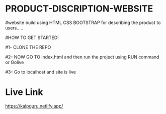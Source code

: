 # PRODUCT-DISCRIPTION-WEBSITE
#website build using HTML CSS BOOTSTRAP for describing the product to users.....

#HOW TO GET STARTED!

#1- CLONE THE REPO


#2- NOW GO TO index.html and then run the project using RUN command or Golive

#3- Go to localhost and site is live


# Live Link

https://kalpguru.netlify.app/
